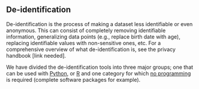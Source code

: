 ## De-identification

De-identification is the process of making a dataset less identifiable or even anonymous. This can consist of completely removing identifiable information, generalizing data points (e.g., replace birth date with age), replacing identifiable values with non-sensitive ones, etc.
For a comprehensive overview of what de-identification is, see the privacy handbook [link needed].

We have divided the de-identification tools into three major groups; one that can be used with [Python](deidentification/deidentification-python.md),
or [R](deidentification-r.md)
and one category for which [no programming](deidentification/deidentification-other.md) is required (complete software packages for example).
